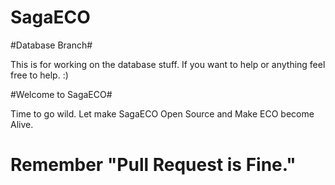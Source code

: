 SagaECO
=======

#Database Branch#

This is for working on the database stuff. If you want to help or anything feel free to help. :)


#Welcome to SagaECO#

Time to go wild. Let make SagaECO Open Source and Make ECO become Alive.


Remember "Pull Request is Fine."
=======
